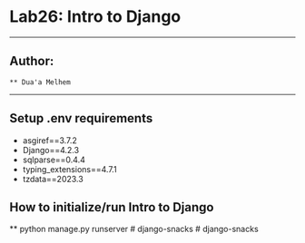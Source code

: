 # Lab26: Intro to Django
------
## Author: 
    ** Dua'a Melhem
--------
## Setup .env requirements
- asgiref==3.7.2
- Django==4.2.3
- sqlparse==0.4.4
- typing_extensions==4.7.1
- tzdata==2023.3

## How to initialize/run Intro to Django
   ** python manage.py runserver
#   d j a n g o - s n a c k s  
 #   d j a n g o - s n a c k s  
 